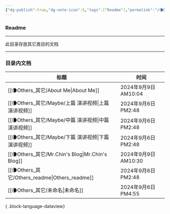 ```yaml
---
{"dg-publish":true,"dg-note-icon":5,"tags":["Readme"],"permalink":"/🌘Others_其它/Others_readme/","dgPassFrontmatter":true,"noteIcon":5,"created":"2024-08-24T23:09:56.006+08:00","updated":"2024-09-06T14:48:08.801+08:00"}
---
```


### Readme
--- 
此目录存放其它类目的文档
***
### 目录内文档
| 标题                                                | 时间                 |
| ------------------------------------------------- | ------------------ |
| [[🌘Others_其它/About Me\|About Me]]             | 2024年9月9日 AM10:04  |
| [[🌘Others_其它/Maybe/上篇 演讲视频\|上篇 演讲视频]]         | 2024年9月6日 PM2:48   |
| [[🌘Others_其它/Maybe/中篇  演讲视频\|中篇  演讲视频]]       | 2024年9月6日 PM2:48   |
| [[🌘Others_其它/Maybe/下篇  演讲视频\|下篇  演讲视频]]       | 2024年9月6日 PM2:48   |
| [[🌘Others_其它/Mr.Chin's Blog\|Mr.Chin's Blog]] | 2024年9月9日 AM10:30  |
| [[🌘Others_其它/Others_readme\|Others_readme]]   | 2024年9月6日 PM2:48   |
| [[🌘Others_其它/未命名\|未命名]]                       | 2024年9月6日 PM4:55   |

{ .block-language-dataview}
